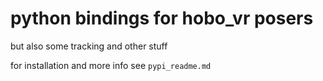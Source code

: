 # python bindings for hobo_vr posers
but also some tracking and other stuff

for installation and more info see `pypi_readme.md`